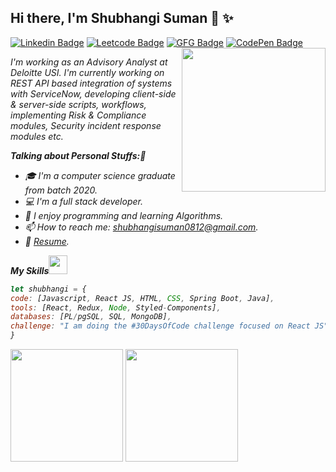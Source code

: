 ## Hi there, I'm Shubhangi Suman :raising_hand: :sparkles:
[![Linkedin Badge](https://img.shields.io/badge/-LinkedIn-0e76a8?style=flat-square&logo=Linkedin&logoColor=white)](https://www.linkedin.com/in/shubhangi-suman-b50811148/)
[![Leetcode Badge](https://img.shields.io/badge/-leetcode-orange?style=flat-square&logo=leetcode&logoColor=white)](https://leetcode.com/Shubhangi0812/)
[![GFG Badge](https://img.shields.io/badge/-geeksforgeeks-308d46?style=flat-square&logo=geeksforgeeks&logoColor=white)](https://auth.geeksforgeeks.org/user/shubh0812/profile)
[![CodePen Badge](https://img.shields.io/badge/-codepen-000000?style=flat-square&logo=codepen&logoColor=white)](https://codepen.io/shubsuman/pens/popular)
<img align='right' src="https://camo.githubusercontent.com/6607041227d81f650340ff070cc2843518acad359b57e5bb054a9fb7127aa041/68747470733a2f2f63646e2e6472696262626c652e636f6d2f75736572732f323634363432332f73637265656e73686f74732f353530373139362f636f6d70757465722e676966" width="230">
<p><em>I'm working as an Advisory Analyst at Deloitte USI. I'm currently working on REST API based integration of systems with ServiceNow, developing client-side & server-side scripts, 
workflows, implementing Risk & Compliance modules, Security incident response modules etc.</p>

**Talking about Personal Stuffs:**:bookmark:

- 🎓 I'm a computer science graduate from batch 2020.
- 💻 I'm a full stack developer.
- 🚀 I enjoy programming and learning Algorithms.
- 📫 How to reach me: shubhangisuman0812@gmail.com.
- 📝 [Resume](https://drive.google.com/file/d/1yZIJGdpTBn9nBSTet7IGtsdX0FxF6Atq/view).

**My Skills**<img src="https://www.pngfind.com/pngs/m/472-4725278_technologist-sticker-woman-technologist-emoji-hd-png-download.png" width="30px">
  
  ```javascript
let shubhangi = {
  code: [Javascript, React JS, HTML, CSS, Spring Boot, Java],
  tools: [React, Redux, Node, Styled-Components],
  databases: [PL/pgSQL, SQL, MongoDB],
 challenge: "I am doing the #30DaysOfCode challenge focused on React JS"
}
```



<p><img height="180em" src="https://github-readme-stats.vercel.app/api?username=shubhangisuman&show_icons=true&hide_border=false&&count_private=true&include_all_commits=true" />
<img height="180em" src="https://github-readme-stats.vercel.app/api/top-langs/?username=shubhangisuman&show_icons=true&hide_border=true&layout=compact&langs_count=8"/>
</p>

